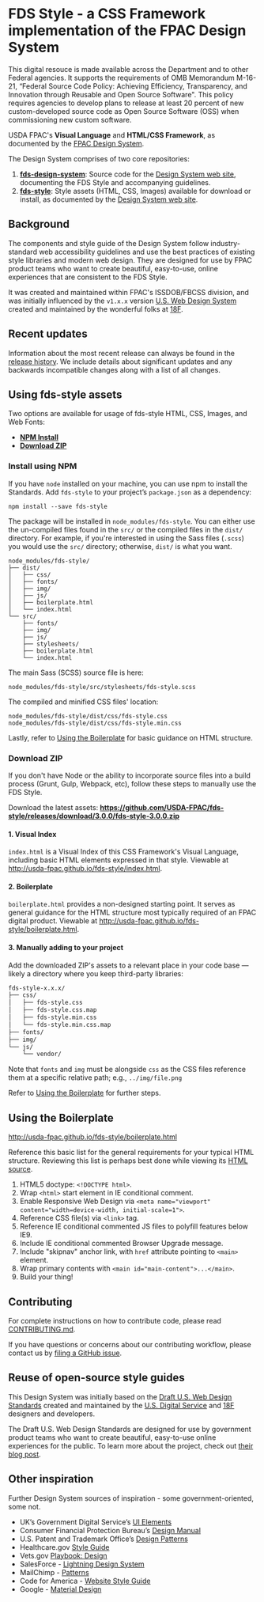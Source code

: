 # FDS Style - a CSS Framework implementation of the FPAC Design System

This digital resouce is made available across the Department and to other Federal agencies. It supports the requirements of OMB Memorandum M-16-21, “Federal Source Code Policy: Achieving Efficiency, Transparency, and Innovation through Reusable and Open Source Software". This policy requires agencies to develop plans to release at least 20 percent of new custom-developed source code as Open Source Software (OSS) when commissioning new custom software.

USDA FPAC's **Visual Language** and **HTML/CSS Framework**, as documented by the [FPAC Design System](http://usda-fpac.github.io/fds-design-system/).

The Design System comprises of two core repositories:

1. **[fds-design-system](https://github.com/USDA-FPAC/fds-style/)**: Source code for the [Design System web site](http://usda-fpac.github.io/fds-design-system), documenting the FDS Style and accompanying guidelines.
1. **[fds-style](https://github.com/USDA-FPAC/fds-style/)**: Style assets (HTML, CSS, Images) available for download or install, as documented by the [Design System web site](http://usda-fpac.github.io/fds-design-system).

## Background

The components and style guide of the Design System follow industry-standard web accessibility guidelines and use the best practices of existing style libraries and modern web design. They are designed for use by FPAC product teams who want to create beautiful, easy-to-use, online experiences that are consistent to the FDS Style.

It was created and maintained within FPAC's ISSDOB/FBCSS division, and was initially influenced by the `v1.x.x` version [U.S. Web Design System](https://designsystem.digital.gov/) created and maintained by the wonderful folks at [18F](https://18f.gsa.gov/).

## Recent updates

Information about the most recent release can always be found in the [release history](https://github.com/USDA-FPAC/fds-style/releases). We include details about significant updates and any backwards incompatible changes along with a list of all changes.

## Using fds-style assets

Two options are available for usage of fds-style HTML, CSS, Images, and Web Fonts:

* **[NPM Install](#install-using-npm)**
* **[Download ZIP](#download-zip)**

### Install using NPM

If you have `node` installed on your machine, you can use npm to install the Standards. Add `fds-style`
to your project’s `package.json` as a dependency:

```shell
npm install --save fds-style
```

The package will be installed in `node_modules/fds-style`. You can either use the un-compiled files
found in the `src/` or the compiled files in the `dist/` directory. For example, if you're interested in using the Sass files (`.scss`) you would use the `src/` directory; otherwise, `dist/` is what you want.

```
node_modules/fds-style/
├── dist/
│   ├── css/
│   ├── fonts/
│   ├── img/
│   ├── js/
│   ├── boilerplate.html
│   └── index.html
└── src/
    ├── fonts/
    ├── img/
    ├── js/
    ├── stylesheets/
    ├── boilerplate.html
    └── index.html
```

The main Sass (SCSS) source file is here:

```
node_modules/fds-style/src/stylesheets/fds-style.scss
```

The compiled and minified  CSS files' location:

```
node_modules/fds-style/dist/css/fds-style.css
node_modules/fds-style/dist/css/fds-style.min.css
```

Lastly, refer to [Using the Boilerplate](#using-the-boilerplate) for basic guidance on HTML structure.

### Download ZIP

If you don't have Node or the ability to incorporate source files into a build process (Grunt, Gulp, Webpack, etc), follow these steps to manually use the FDS Style.

Download the latest assets: **https://github.com/USDA-FPAC/fds-style/releases/download/3.0.0/fds-style-3.0.0.zip**

#### 1. Visual Index

`index.html` is a Visual Index of this CSS Framework's Visual Language, including basic HTML elements expressed in that style. Viewable at http://usda-fpac.github.io/fds-style/index.html.

#### 2. Boilerplate

`boilerplate.html` provides a non-designed starting point. It serves as general guidance for the HTML structure most typically required of an FPAC digital product. Viewable at
http://usda-fpac.github.io/fds-style/boilerplate.html.

#### 3. Manually adding to your project

Add the downloaded ZIP's assets to a relevant place in your code base — likely a directory where you keep third-party libraries:

```sh
fds-style-x.x.x/
├── css/
│   ├── fds-style.css
│   ├── fds-style.css.map
│   ├── fds-style.min.css
│   └── fds-style.min.css.map
├── fonts/
├── img/
└── js/
    └── vendor/
```

Note that `fonts` and `img` must be alongside `css` as the CSS files reference them at a specific relative path; e.g., `../img/file.png`

Refer to [Using the Boilerplate](#using-the-boilerplate) for further steps.

## Using the Boilerplate

http://usda-fpac.github.io/fds-style/boilerplate.html

Reference this basic list for the general requirements for your typical HTML structure. Reviewing this list is perhaps best done while viewing its [HTML source](https://github.com/USDA-FPAC/fds-style/blob/main/src/boilerplate.html).

1. HTML5 doctype: `<!DOCTYPE html>`.
1. Wrap `<html>` start element in IE conditional comment.
1. Enable Responsive Web Design via `<meta name="viewport" content="width=device-width, initial-scale=1">`.
1. Reference CSS file(s) via `<link>` tag.
1. Reference IE conditional commented JS files to polyfill features below IE9.
1. Include IE conditional commented Browser Upgrade message.
1. Include "skipnav" anchor link, with `href` attribute pointing to `<main>` element.
1. Wrap primary contents with `<main id="main-content">...</main>`.
1. Build your thing!

## Contributing

For complete instructions on how to contribute code, please read [CONTRIBUTING.md](CONTRIBUTING.md).

If you have questions or concerns about our contributing workflow, please contact us by [filing a GitHub issue](https://github.com/USDA-FPAC/fds-style/issues).

## Reuse of open-source style guides

This Design System was initially based on the [Draft U.S. Web Design Standards](https://playbook.cio.gov/designstandards/) created and maintained by the [U.S. Digital Service](https://www.whitehouse.gov/digital/united-states-digital-service) and [18F](https://18f.gsa.gov/) designers and developers.

The Draft U.S. Web Design Standards are designed for use by government product teams who want to create beautiful, easy-to-use online experiences for the public. To learn more about the project, check out [their blog post](https://18f.gsa.gov/2015/09/28/web-design-standards/).

## Other inspiration

Further Design System sources of inspiration - some government-oriented, some not.

* UK’s Government Digital Service’s [UI Elements](http://govuk-elements.herokuapp.com/)
* Consumer Financial Protection Bureau’s [Design Manual](https://cfpb.github.io/design-manual/)
* U.S. Patent and Trademark Office’s [Design Patterns](http://uspto.github.io/designpatterns/)
* Healthcare.gov [Style Guide](http://styleguide.healthcare.gov/)
* Vets.gov [Playbook: Design](https://www.vets.gov/playbook/design/)
* SalesForce - [Lightning Design System](https://www.lightningdesignsystem.com/)
* MailChimp - [Patterns](http://ux.mailchimp.com/patterns)
* Code for America - [Website Style Guide](https://style.codeforamerica.org/)
* Google - [Material Design](https://material.google.com/)
